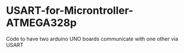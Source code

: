 # USART-for-Microntroller-ATMEGA328p
Code to have two arduino UNO boards communicate with one other via USART
